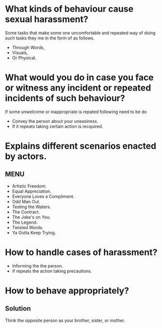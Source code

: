# What kinds of behaviour cause sexual harassment?
Some tasks that make some one uncomfortable and repeated way of doing such tasks they me in the form of as follows.
* Through Words,
* Visuals,
* Or Physical.
# What would you do in case you face or witness any incident or repeated incidents of such behaviour?
If some unwelcome or inappropriate is repated following need to be do
* Convey the person about your uneasiness.
* If it repeats taking certain action is recquired.
# Explains different scenarios enacted by actors.
## MENU
* Artistic Freedom.
* Equal Appreciation.
* Everyone Loves a Compliment.
* Odd Man Out.
* Testing the Waters.
* The Contract.
* The Joke's on You.
* The Legend.
* Twisted Words.
* Ya Gotta Keep Trying.
# How to handle cases of harassment?
* Informing the the person.
* If repeats the action taking precautions.
# How to behave appropriately?
## Solution
Think the opposite person as your brother, sister, or mother. 
